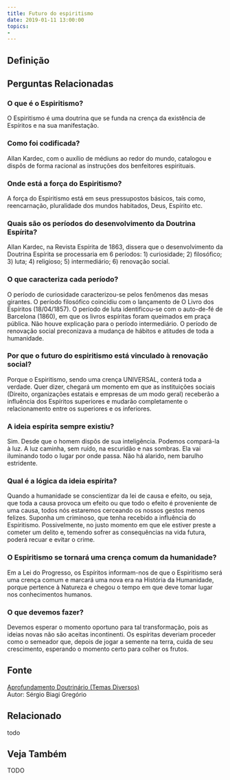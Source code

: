 ```yaml
---
title: Futuro do espiritismo
date: 2019-01-11 13:00:00
topics: 
- 
---
```


## Definição


## Perguntas Relacionadas

### O que é o Espiritismo?
O Espiritismo é uma doutrina que se funda na crença da existência de
Espíritos e na sua manifestação.

### Como foi codificada?
Allan Kardec, com o auxílio de médiuns ao redor do mundo, catalogou e
dispôs de forma racional as instruções dos benfeitores espirituais.
### Onde está a força do Espiritismo?
A força do Espiritismo está em seus pressupostos básicos, tais como,
reencarnação, pluralidade dos mundos habitados, Deus, Espírito etc.

### Quais são os períodos do desenvolvimento da Doutrina Espírita?
Allan Kardec, na Revista Espírita de 1863, dissera que o
desenvolvimento da Doutrina Espírita se processaria em 6 períodos: 1)
curiosidade; 2) filosófico; 3) luta; 4) religioso; 5)
intermediário; 6) renovação social.

### O que caracteriza cada período?
O período de curiosidade caracterizou-se pelos fenômenos das mesas
girantes. O período filosófico coincidiu com o lançamento de O Livro
dos Espíritos (18/04/1857). O período de luta identificou-se com o
auto-de-fé de Barcelona (1860), em que os livros espíritas foram
queimados em praça pública. Não houve explicação para o período
intermediário. O período de renovação social preconizava a mudança
de hábitos e atitudes de toda a humanidade.

### Por que o futuro do espiritismo está vinculado à renovação social?
Porque o Espiritismo, sendo uma crença UNIVERSAL, conterá toda a
verdade. Quer dizer, chegará um momento em que as instituições sociais
(Direito, organizações estatais e empresas de um modo geral) receberão a
influência dos Espíritos superiores e mudarão completamente o
relacionamento entre os superiores e os inferiores.

### A ideia espírita sempre existiu?
Sim. Desde que o homem dispôs de sua inteligência. Podemos compará-la à
luz. A luz caminha, sem ruído, na escuridão e nas sombras. Ela vai
iluminando todo o lugar por onde passa. Não há alarido, nem barulho
estridente.

### Qual é a lógica da ideia espírita?
Quando a humanidade se conscientizar da lei de causa e efeito, ou seja,
que toda a causa provoca um efeito ou que todo o efeito é proveniente de
uma causa, todos nós estaremos cerceando os nossos gestos menos felizes.
Suponha um criminoso, que tenha recebido a influência do Espiritismo.
Possivelmente, no justo momento em que ele estiver preste a cometer um
delito e, temendo sofrer as consequências na vida futura, poderá recuar
e evitar o crime.

### O Espiritismo se tornará uma crença comum da humanidade?
Em a Lei do Progresso, os Espíritos informam-nos de que o Espiritismo
será uma crença comum e marcará uma nova era na História da
Humanidade, porque pertence à Natureza e chegou o tempo em que deve
tomar lugar nos conhecimentos humanos.

### O que devemos fazer?
Devemos esperar o momento oportuno para tal transformação, pois as
ideias novas não são aceitas incontinenti. Os espíritas deveriam
proceder como o semeador que, depois de jogar a semente na terra, cuida
de seu crescimento, esperando o momento certo para colher os frutos.

## Fonte
[Aprofundamento Doutrinário (Temas Diversos)](https://sites.google.com/view/aprofundamentodoutrinario/futuro-do-espiritismo)  
Autor: Sérgio Biagi Gregório



## Relacionado
todo

## Veja Também
TODO


